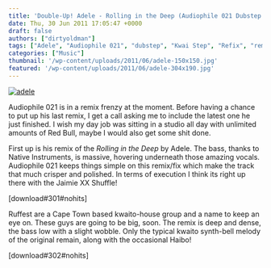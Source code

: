 ```yaml
---
title: 'Double-Up! Adele - Rolling in the Deep (Audiophile 021 Dubstep Refix) & Ruffest - Siyabenzela (Audiophile 021 Kwai Step Remix)'
date: Thu, 30 Jun 2011 17:05:47 +0000
draft: false
authors: ["dirtyoldman"]
tags: ["Adele", "Audiophile 021", "dubstep", "Kwai Step", "Refix", "remix", "Rolling In The Deep", "Ruffest", "Siyabenzela"]
categories: ["Music"]
thumbnail: '/wp-content/uploads/2011/06/adele-150x150.jpg'
featured: '/wp-content/uploads/2011/06/adele-304x190.jpg'
---
```


[![](/wp-content/uploads/2011/06/adele-e1309451410206.jpg "adele")](/2011/06/30/double-up-adele-rolling-in-the-deep-audiophile-021-dubstep-refix-ruffest-siyabenzela-audiophile-021-kwai-step-remix/adele/)

Audiophile 021 is in a remix frenzy at the moment. Before having a chance to put up his last remix, I get a call asking me to include the latest one he just finished. I wish my day job was sitting in a studio all day with unlimited amounts of Red Bull, maybe I would also get some shit done.

First up is his remix of the _Rolling in the Deep_ by Adele. The bass, thanks to Native Instruments, is massive, hovering underneath those amazing vocals. Audiophile 021 keeps things simple on this remix/fix which make the track that much crisper and polished. In terms of execution I think its right up there with the Jaimie XX Shuffle!

\[download#301#nohits\]

Ruffest are a Cape Town based kwaito-house group and a name to keep an eye on. These guys are going to be big, soon. The remix is deep and dense, the bass low with a slight wobble. Only the typical kwaito synth-bell melody of the original remain, along with the occasional Haibo!

\[download#302#nohits\]

